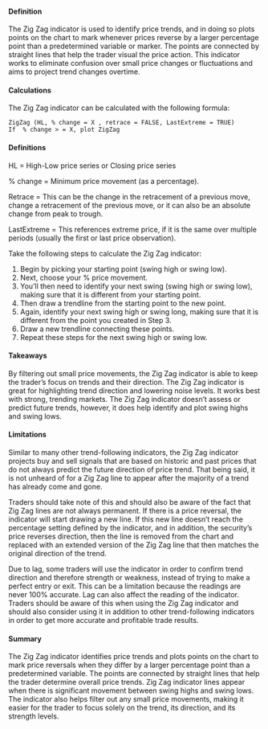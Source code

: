 #### Definition

The Zig Zag indicator is used to identify price trends, and in doing so plots points on the chart to mark whenever prices reverse by a larger percentage point than a predetermined variable or marker. The points are connected by straight lines that help the trader visual the price action. This indicator works to eliminate confusion over small price changes or fluctuations and aims to project trend changes overtime. 

#### Calculations

The Zig Zag indicator can be calculated with the following formula:

```
ZigZag (HL, % change = X , retrace = FALSE, LastExtreme = TRUE)
If  % change > = X, plot ZigZag  
```

#### Definitions

HL = High-Low price series or Closing price series

% change = Minimum price movement (as a percentage).

Retrace = This can be the change in the retracement of a previous move, change a retracement of the previous move, or it can also be an absolute change from peak to trough.

LastExtreme = This references extreme price, if it is the same over multiple periods (usually the first or last price observation).

Take the following steps to calculate the Zig Zag indicator:

1.  Begin by picking your starting point (swing high or swing low).
2.  Next, choose your % price movement.
3.  You’ll then need to identify your next swing (swing high or swing low), making sure that it is different from your starting point.
4.  Then draw a trendline from the starting point to the new point.
5.  Again, identify your next swing high or swing long, making sure that it is different from the point you created in Step 3.
6.  Draw a new trendline connecting these points.
7.  Repeat these steps for the next swing high or swing low.

#### Takeaways

By filtering out small price movements, the Zig Zag indicator is able to keep the trader’s focus on trends and their direction. The Zig Zag indicator is great for highlighting trend direction and lowering noise levels. It works best with strong, trending markets. The Zig Zag indicator doesn’t assess or predict future trends, however, it does help identify and plot swing highs and swing lows. 

#### Limitations

Similar to many other trend-following indicators, the Zig Zag indicator projects buy and sell signals that are based on historic and past prices that do not always predict the future direction of price trend. That being said, it is not unheard of for a Zig Zag line to appear after the majority of a trend has already come and gone.

Traders should take note of this and should also be aware of the fact that Zig Zag lines are not always permanent. If there is a price reversal, the indicator will start drawing a new line. If this new line doesn’t reach the percentage setting defined by the indicator, and in addition, the security’s price reverses direction, then the line is removed from the chart and replaced with an extended version of the Zig Zag line that then matches the original direction of the trend.

Due to lag, some traders will use the indicator in order to confirm trend direction and therefore strength or weakness, instead of trying to make a perfect entry or exit. This can be a limitation because the readings are never 100% accurate. Lag can also affect the reading of the indicator. Traders should be aware of this when using the Zig Zag indicator and should also consider using it in addition to other trend-following indicators in order to get more accurate and profitable trade results.

#### Summary

The Zig Zag indicator identifies price trends and plots points on the chart to mark price reversals when they differ by a larger percentage point than a predetermined variable. The points are connected by straight lines that help the trader determine overall price trends. Zig Zag indicator lines appear when there is significant movement between swing highs and swing lows. The indicator also helps filter out any small price movements, making it easier for the trader to focus solely on the trend, its direction, and its strength levels.